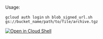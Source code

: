 Usage:

`gcloud auth login`
`sh blob_signed_url.sh gs://bucket_name/path/to/file/archive.tgz`

[![Open in Cloud Shell](https://gstatic.com/cloudssh/images/open-btn.svg)](https://shell.cloud.google.com/cloudshell/editor?cloudshell_git_repo=https://github.com/gmerritt/blob_signed_url_shell_for_gcloud.git)
